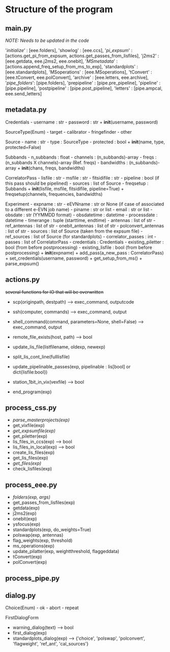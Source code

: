 
# Structure of the program


## main.py

*NOTE: Needs to be updated in the code*

'*initialize*'  : [eee.folders],
'showlog'       : [eee.ccs],
'*pi_expsum*'   : [actions.get_pi_from_expsum, actions.get_passes_from_lisfiles],
'j2ms2'         : [eee.getdata, eee.j2ms2, eee.onebit],
'*MSmetadata*'  : [actions.append_freq_setup_from_ms_to_exp],
'standardplots' : [eee.standardplots],
'MSoperations'  : [eee.MSoperations],
'tConvert'      : [eee.tConvert, eee.polConvert],
'archive'       : [eee.letters, eee.archive],
'*pipe_folders*': [pipe.folders],
'prepipeline'   : [pipe.pre_pipeline],
'pipeline'      : [pipe.pipeline],
'postpipeline'  : [pipe.post_pipeline],
'letters'       : [pipe.ampcal, eee.send_letters]



## metadata.py

Credentials
    - username : str
    - password : str
    + __init__(username, password)

SourceType(Enum)
    - target
    - calibrator
    - fringefinder
    - other

Source
    - name : str
    - type : SourceType
    - protected : bool
    + __init__(name, type, protected=False)


Subbands
    - n_subbands : float
    - channels : (n_subbands)-array
    - freqs : (n_subbands X channels)-array (Ref. freqs)
    - bandwidths : (n_subbands)-array
    + __init__(chans, freqs, bandwidths)


CorrelatorPass
    - lisfile : str
    - msfile : str
    - fitsidifile : str
    - pipeline : bool (if this pass should be pipelined)
    - sources : list of Source
    - freqsetup : Subbands
    + __init__(lisfile, msfile, fitsidifile, pipeline=True)
    + freqsetup(channels, frequencies, bandwidths)


Experiment
    - expname : str
    - eEVNname : str or None  (if case of associated to a different e-EVN job name)
    - piname : str or list
    - email : str or list
    - obsdate : str (YYMMDD format)
    - obsdatetime : datetime
    - processdate : datetime
    - timerange : tuple (starttime, endtime)
    - antennas : list of str
    - ref_antennas : list of str
    - onebit_antennas : list of str
    - polconvert_antennas : list of str
    - sources : list of Source   (taken from the expsum file)
    - ref_sources : list of Source   (for standardplots)
    - correlator_passes : int
    - passes : list of CorrelatorPass
    - credentials : Credentials
    - existing_piletter : bool  (from before postprocessing)
    - existing_lisfile  : bool  (from before postprocessing)
    + __init__(expname)
    + add_pass(a_new_pass : CorrelatorPass)
    + set_credentials(username, password)
    + get_setup_from_ms()
    + parse_expsum()


## actions.py

~~several functions for IO that will be overwritten~~

+ scp(originpath, destpath)  --> exec_command, outputcode
+ ssh(computer, commands)  --> exec_command, output
+ shell_command(command, parameters=None, shell=False)  --> exec_command, output
+ remote_file_exists(host, path) --> bool
+ update_lis_file(listfilename, oldexp, newexp)
+ split_lis_cont_line(fulllisfile)
+ update_pipelinable_passes(exp, pipelinable : lis[bool] or dict{lisfile:bool})
+ station_1bit_in_vix(vexfile) --> bool


+ end_program(exp)


## process_css.py

+ *parse_masterprojects(exp)*
+ get_vixfile(exp)
+ *get_expsumfile(exp)*
+ get_piletter(exp)
+ lis_files_in_ccs(exp) --> bool
+ lis_files_in_local(exp) --> bool
+ create_lis_files(exp)
+ get_lis_files(exp)
+ *get_files(exp)*
+ check_lisfiles(exp)



## process_eee.py

+ *folders(exp, args)*
+ get_passes_from_lisfiles(exp)
+ getdata(exp)
+ j2ms2(exp)
+ onebit(exp)
+ ysfocus(exp)
+ standardplots(exp, do_weights=True)
+ polswap(exp, antennas)
+ flag_weights(exp, threshold)
+ ms_operations(exp)
+ update_pilatter(exp, weightthreshold, flaggeddata)
+ tConvert(exp)
+ polConvert(exp)


## process_pipe.py



## dialog.py

Choice(Enum)
    - ok
    - abort
    - repeat

FirstDialogForm



+ warning_dialog(text)  --> bool
+ first_dialog(exp)
+ standardplots_dialog(exp) --> {'choice', 'polswap', 'polconvert', 'flagweight', 'ref_ant', 'cal_sources'}






